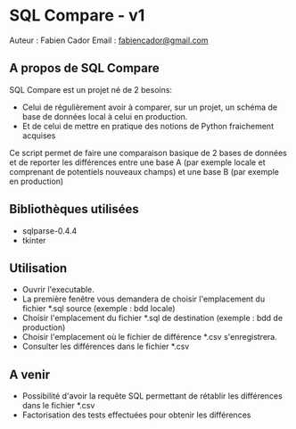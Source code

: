 SQL Compare - v1
=====

Auteur : Fabien Cador
Email : <fabiencador@gmail.com>

A propos de SQL Compare
-----

SQL Compare est un projet né de 2 besoins:

* Celui de régulièrement avoir à comparer, sur un projet, un schéma de base de données local à celui en production.
* Et de celui de mettre en pratique des notions de Python fraichement acquises

Ce script permet de faire une comparaison basique de 2 bases de données et de reporter les différences entre une base A (par exemple locale et comprenant de potentiels nouveaux champs) et une base B (par exemple en production)

Bibliothèques utilisées
-----

* sqlparse-0.4.4
* tkinter

Utilisation
-----

* Ouvrir l'executable.
* La première fenêtre vous demandera de choisir l'emplacement du fichier *.sql source (exemple : bdd locale)
* Choisir l'emplacement du fichier *.sql de destination (exemple : bdd de production)
* Choisir l'emplacement où le fichier de différence *.csv s'enregistrera.
* Consulter les différences dans le fichier *.csv

A venir
-----

* Possibilité d'avoir la requête SQL permettant de rétablir les différences dans le fichier *.csv
* Factorisation des tests effectuées pour obtenir les différences
